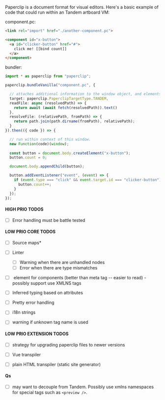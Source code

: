 
Paperclip is a document format for visual editors. Here's a basic example of code that could run within an Tandem artboard VM:

component.pc:

```html
<link rel="import" href="./another-component.pc">

<component id="x-button">
  <a id="clicker-button" href="#">
    click me! [[bind count]]
  </a>
</component>
```

bundler:

````typescript
import * as paperclip from "paperclip";

paperclip.bundleVanilla("component.pc", {

  // attaches additional information to the window object, and elements
  target: paperclip.PaperclipTargetType.TANDEM,
  readFile: async (resolvedPath) => {
    return await (await fetch(resolvedPath)).text()
  },
  resolveFile: (relativePath, fromPath) => {
    return path.join(path.dirname(fromPath), relativePath);
  }
}).then(({ code }) => {

  // run within context of this window. 
  new Function(code)(window);
  
  const button = document.body.createElement("x-button");
  button.count = 0;

  document.body.appendChild(button);

  button.addEventListener("event", (event) => {
    if (event.type === "click" && event.target.id === "clicker-button") {
      button.count++;
    }
  });
});
````


#### HIGH PRIO TODOS

- [ ] Error handling must be battle tested

#### LOW PRIO CORE TODOS

- [ ] Source maps*

- [ ] Linter
  - [ ] Warning when there are unhandled nodes 
  - [ ] Error when there are type mismatches

- [ ] <preview /> element for components (better than meta tag -- easier to read) - possibly support use XMLNS tags
- [ ] Inferred typing based on <preview /> attributes
- [ ] Pretty error handling
- [ ] i18n strings
- [ ] warning if unknown tag name is used


#### LOW PRIO EXTENSION TODOS

- [ ] strategy for upgrading paperclip files to newer versions
- [ ] Vue transpiler
- [ ] plain HTML transpiler (static site generator)


#### Qs

- [ ] may want to decouple from Tandem. Possibly use xmlns namespaces for special tags such as `<preview />`.
